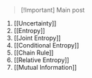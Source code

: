 > [!Important] Main post
> 
> 


1. [[Uncertainty]]
2. [[Entropy]]
3. [[Joint Entropy]]
4. [[Conditional Entropy]]
5. [[Chain Rule]]
6. [[Relative Entropy]]
7. [[Mutual Information]]